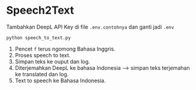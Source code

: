 # Speech2Text

Tambahkan DeepL API Key di file `.env.contohnya` dan ganti jadi `.env`

```
python speech_to_text.py
```

1. Pencet `f` terus ngomong Bahasa Inggris.
2. Proses speech to text.
3. Simpan teks ke ouput dan log.
5. Diterjemahkan DeepL ke bahasa Indonesia --> simpan teks terjemahan ke translated dan log.
6. Text to speech ke Bahasa Indonesia.

<!-- Rencana: Bikin yg bisa realtime ngetranslate biar kayak subtitle gitu:v -->